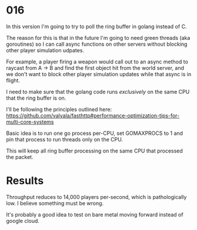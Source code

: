 # 016

In this version I'm going to try to poll the ring buffer in golang instead of C.

The reason for this is that in the future I'm going to need green threads (aka goroutines) so I can call async functions on other servers without blocking other player simulation udpates.

For example, a player firing a weapon would call out to an async method to raycast from A -> B and find the first object hit from the world server, and we don't want to block other player simulation updates while that async is in flight.

I need to make sure that the golang code runs _exclusively_ on the same CPU that the ring buffer is on.

I'll be following the principles outlined here: https://github.com/valyala/fasthttp#performance-optimization-tips-for-multi-core-systems

Basic idea is to run one go process per-CPU, set GOMAXPROCS to 1 and pin that process to run threads only on the CPU.

This will keep all ring buffer processing on the same CPU that processed the packet.

# Results

Throughput reduces to 14,000 players per-second, which is pathologically low. I believe something must be wrong. 

It's probably a good idea to test on bare metal moving forward instead of google cloud.
